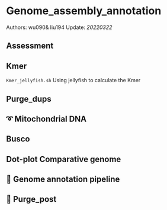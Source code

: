 # Genome_assembly_annotation

Authors: wu090& liu194
Update: *20220322*

## Assessment

## Kmer
`Kmer_jellyfish.sh` Using jellyfish to calculate the Kmer

## Purge_dups

## :curly_loop: Mitochondrial DNA

## Busco

## Dot-plot Comparative genome

## :trumpet: Genome annotation pipeline

## :guitar: Purge_post
